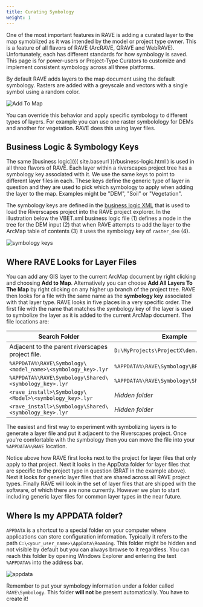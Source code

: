 ```yaml
---
title: Curating Symbology
weight: 1
---
```


One of the most important features in RAVE is adding a curated layer to the map symoblized as it was intended by the model or project type owner. This is a feature of all flavors of RAVE (ArcRAVE, QRAVE and WebRAVE). Unfortunately, each has different standards for how symbology is saved. This page is for power-users or Project-Type Curators to customize and implement consistent symbology across all three platforms.

By default RAVE adds layers to the map document using the default symbology. Rasters are added with a greyscale and vectors with a single symbol using a random color.

![Add To Map]({{site.baseurl}}/assets/images/add_to_map.png)

You can override this behavior and apply specific symbology to different types of layers. For example you can use one raster symbolology for DEMs and another for vegetation. RAVE does this using  layer files. 



## Business Logic & Symbology Keys

The same [business logic]({{ site.baseurl }}/business-logic.html ) is used in all three flavors of RAVE. Each layer within a riverscapes project tree has a symbology key  associated with it. We use the same keys to point to different layer files in each. These keys define the generic type of layer in question and they are used to pick which symbology to apply when adding the layer to the map. Examples might be "DEM", "Soil" or "Vegetation".

The symbology keys are defined in the [business logic XML](https://github.com/Riverscapes/RiverscapesXML/tree/master/RaveBusinessLogic) that is used to load the Riverscapes project into the RAVE project explorer. In the illustration below the VBET.xml business logic file (1) defines a node in the tree for the DEM input (2) that when RAVE attempts to add the layer to the ArcMap table of contents (3) it uses the symbology key of `raster_dem` (4). 

![symbology keys]({{site.baseurl}}/assets/images/symbology_keys.png)

## Where RAVE Looks for Layer Files

You can add any GIS layer to the current ArcMap document by right clicking and choosing **Add to Map**. Alternatively you can choose **Add All Layers To The Map** by right clicking on any higher up branch of the project tree. RAVE then looks for a file with the same name as the **symbology key** associated with that layer type. RAVE looks in five places in a very specific order. The first file with the name that matches the symbology key of the layer is used to symbolize the layer as it is added to the current ArcMap document. The file locations are:

|Search Folder|Example|
|---|---|
|Adjacent to the parent riverscapes project file.|`D:\MyProjects\ProjectX\dem.lyr`|
|`%APPDATA%\RAVE\Symbology\<model_name>\<symbology_key>.lyr`|`%APPDATA%\RAVE\Symbology\BRAT\dem.lyr`|
|`%APPDATA%\RAVE\Symbology\Shared\<symbology_key>.lyr`|`%APPDATA%\RAVE\Symbology\Shared\dem.lyr`|
|`<rave_install>\Symbology\<Model>\<symbology_key>.lyr`|*Hidden folder*|
|`<rave_install>\Symbology\Shared\<symbology_key>.lyr`|*Hidden folder*|

The easiest and first way to experiment with symbolizing layers is to generate a layer file and put it adjacent to the Riverscapes project. Once you're comfortable with the symbology then you can move the file into your `%APPDATA%\RAVE` location.

Notice above how RAVE first looks next to the project for layer files that only apply to that project. Next it looks in the AppData folder for layer files that are specific to the project type in question (BRAT in the example above). Next it looks for generic layer files that are shared across all RAVE project types. Finally RAVE will look in the set of layer files that are shipped with the software, of which there are none currently. However we plan to start including generic layer files for common layer types in the near future.

## Where Is my APPDATA folder?

`APPDATA` is a shortcut to a special folder on your computer where applications can store configuration information. Typically it refers to the path `C:\<your_user_name>\AppData\Roaming`. This folder might be hidden and not visible by default but you can always browse to it regardless. You can reach this folder by opening Windows Explorer and entering the text `%APPDATA%` into the address bar. 

![appdata]({{site.baseurl}}/assets/images/appdata.png)

Remember to put your symbology information under a folder called `RAVE\Symbology`. This folder **will not** be present automatically. You have to create it!


